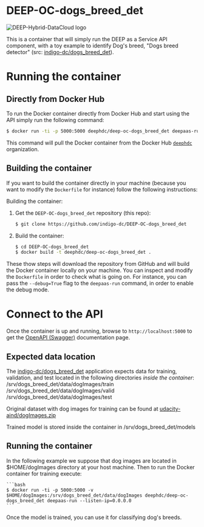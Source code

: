 DEEP-OC-dogs_breed_det
============================================

![DEEP-Hybrid-DataCloud logo](https://deep-hybrid-datacloud.eu/wp-content/uploads/2018/01/logo.png)

This is a container that will simply run the DEEP as a Service API component,
with a toy example to identify Dog's breed, "Dogs breed detector" (src: [indigo-dc/dogs_breed_det](https://github.com/indigo-dc/dogs_breed_det)).

    
# Running the container

## Directly from Docker Hub

To run the Docker container directly from Docker Hub and start using the API
simply run the following command:

```bash
$ docker run -ti -p 5000:5000 deephdc/deep-oc-dogs_breed_det deepaas-run --listen-ip=0.0.0.0
```

This command will pull the Docker container from the Docker Hub
[`deephdc`](https://hub.docker.com/u/deephdc/) organization.

## Building the container

If you want to build the container directly in your machine (because you want
to modify the `Dockerfile` for instance) follow the following instructions:

Building the container:

1. Get the `DEEP-OC-dogs_breed_det` repository (this repo):

    ```bash
    $ git clone https://github.com/indigo-dc/DEEP-OC-dogs_breed_det
    ```

2. Build the container:

    ```bash
    $ cd DEEP-OC-dogs_breed_det
    $ docker build -t deephdc/deep-oc-dogs_breed_det .
    ```

These thow steps will download the repository from GitHub and will build the
Docker container locally on your machine. You can inspect and modify the
`Dockerfile` in order to check what is going on. For instance, you can pass the
`--debug=True` flag to the `deepaas-run` command, in order to enable the debug
mode.

# Connect to the API

Once the container is up and running, browse to `http://localhost:5000` to get
the [OpenAPI (Swagger)](https://www.openapis.org/) documentation page.


## Expected data location

The [indigo-dc/dogs_breed_det](https://github.com/indigo-dc/dogs_breed_det) application expects 
data for training, validation, and test located in the following directories _inside the container_:
/srv/dogs_breed_det/data/dogImages/train
/srv/dogs_breed_det/data/dogImages/valid
/srv/dogs_breed_det/data/dogImages/test

Original dataset with dog images for training can be found at [udacity-aind/dogImages.zip](https://s3-us-west-1.amazonaws.com/udacity-aind/dog-project/dogImages.zip)

Trained model is stored inside the container in
/srv/dogs_breed_det/models

## Running the container
In the following example we suppose that dog images are located in $HOME/dogImages directory at your host machine. Then to run the Docker container for training execute:

    ```bash
    $ docker run -ti -p 5000:5000 -v $HOME/dogImages:/srv/dogs_breed_det/data/dogImages deephdc/deep-oc-dogs_breed_det deepaas-run --listen-ip=0.0.0.0
    ```

Once the model is trained, you can use it for classifying dog's breeds.



